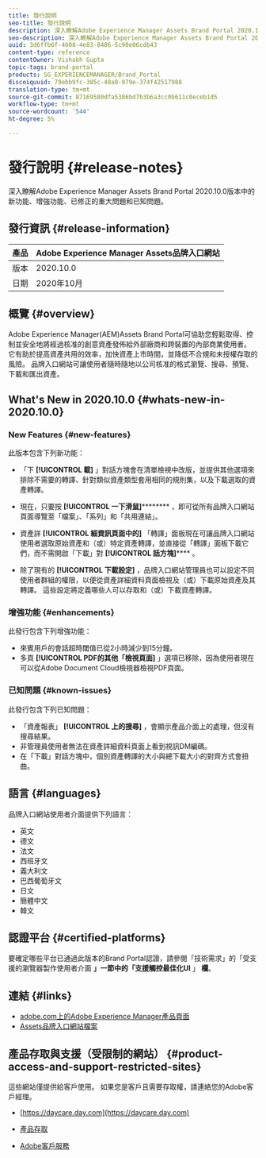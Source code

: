 ```yaml
---
title: 發行說明
seo-title: 發行說明
description: 深入瞭解Adobe Experience Manager Assets Brand Portal 2020.10.0版中的功能、增強功能、已修正的重大問題和已知問題。
seo-description: 深入瞭解Adobe Experience Manager Assets Brand Portal 2020.10.0版本中的增強功能、已修正的重大問題和已知問題。
uuid: 3d6ffb6f-4608-4e83-8486-5c90e06cdb43
content-type: reference
contentOwner: Vishabh Gupta
topic-tags: brand-portal
products: SG_EXPERIENCEMANAGER/Brand_Portal
discoiquuid: 79ebb9fc-385c-48a8-979e-374f42517988
translation-type: tm+mt
source-git-commit: 87169580dfa5386bd7b3b6a3cc0b611c0eceb1d5
workflow-type: tm+mt
source-wordcount: '544'
ht-degree: 5%

---
```



# 發行說明 {#release-notes}

深入瞭解Adobe Experience Manager Assets Brand Portal 2020.10.0版本中的新功能、增強功能、已修正的重大問題和已知問題。

## 發行資訊 {#release-information}

| 產品 | Adobe Experience Manager Assets品牌入口網站 |
|---|---|
| 版本 | 2020.10.0 |
| 日期 | 2020年10月 |

## 概覽 {#overview}

Adobe Experience Manager(AEM)Assets Brand Portal可協助您輕鬆取得、控制並安全地將經過核准的創意資產發佈給外部廠商和跨裝置的內部商業使用者。 它有助於提高資產共用的效率，加快資產上市時間，並降低不合規和未授權存取的風險。 品牌入口網站可讓使用者隨時隨地以公司核准的格式瀏覽、搜尋、預覽、下載和匯出資產。

## What&#39;s New in 2020.10.0 {#whats-new-in-2020.10.0}

### New Features {#new-features}

此版本包含下列新功能：

* 「下 **[!UICONTROL 載]** 」對話方塊會在清單檢視中改版，並提供其他選項來排除不需要的轉譯、針對類似資產類型套用相同的規則集，以及下載選取的資產轉譯。

<!--
* The new **[!UICONTROL Download]** dialog now appears with all the renditions of the selected assets or folders containing assets in a list view, wherein the Brand Portal users can apply same set of renditions for similar asset types and download the selected asset renditions. 
-->

* 現在，只要按 **[!UICONTROL 一下滑鼠]********** ，即可從所有品牌入口網站頁面導覽至「檔案」、「系列」和「共用連結」。

* 資產詳 **[!UICONTROL 細資訊頁面中的]** 「轉譯」面板現在可讓品牌入口網站使用者選取原始資產和（或）特定資產轉譯，並直接從「轉譯」面板下載它們，而不需開啟「下載」對 **[!UICONTROL 話方塊]****** 。

<!--
Brand Portal users can exclude specific renditions which are not required and directly download the original asset and its renditions from the **[!UICONTROL Renditions]** panel on the asset details page. 
-->

* 除了現有的 **[!UICONTROL 下載設定]** ，品牌入口網站管理員也可以設定不同使用者群組的權限，以便從資產詳細資料頁面檢視及（或）下載原始資產及其轉譯。 這些設定將定義哪些人可以存取和（或）下載資產轉譯。

### 增強功能 {#enhancements}

此發行包含下列增強功能：

* 來賓用戶的會話超時閾值已從2小時減少到15分鐘。
* 多頁 **[!UICONTROL PDF的其他「檢視頁面]** 」選項已移除，因為使用者現在可以從Adobe Document Cloud檢視器檢視PDF頁面。


<!--
### Critical Issues Fixed {#critical-issues-fixed}

This release includes fixes to the following critical issue:

* The users are not able to view the PDF pages if the PDF contains sub assets.
-->

### 已知問題 {#known-issues}

此發行包含下列已知問題：

* 「資產報表」 **[!UICONTROL 上的搜尋]** ，會顯示產品介面上的處理，但沒有搜尋結果。
* 非管理員使用者無法在資產詳細資料頁面上看到視訊DM編碼。
* 在「下載」對話方塊中，個別資產轉譯的大小與總下載大小的對齊方式會扭曲。



<!--
* Download Settings configuration to configure asset download from Brand Portal. Fast download, custom renditions, and system renditions are the available configurations. 
-->

<!--
* Document Viewer has been introduced to enhance the PDF viewing experience. New options are available for viewing the PDF files in Brand Portal.

* Advances in the asset download process which improves the Brand Portal user experience while [downloading assets from Brand Portal](brand-portal-download-assets.md). Brand Portal administrators can configure **[!UICONTROL Fast Download]**, **[!UICONTROL Custom Renditions]**, and **[!UICONTROL System Renditions]** from the **[!UICONTROL Download]** settings. 

For details, see [what's new in Brand Portal 6.4.7](whats-new.md). 

### Critical Issues Fixed {#critical-issues-fixed-647}

This release includes fixes to the following critical issues:

* The viewer users are not permitted to share link for collections but the option to share is visible to them on the product interface.

* The **[!UICONTROL Download]** button on the options bar does not list all the licensed assets of the selected folder.

* The search takes longer to show the results for certain keywords.

* The **[!UICONTROL Agree]** and **[!UICONTROL Disagree]** check boxes does not appear on bulk selection of licensed and unlicensed assets during download.

* Filter-based search shows processing on the product interface with no search result. 

* The assets do not download from share link if the shared folder contains numerous and large assets.


### Known Issues {#known-issues-647}

This release includes the following known issues:

* If multiple assets are selected, license text does not appear on clicking Terms and Conditions on the license agreement page during download using share link.   

-->

## 語言 {#languages}

品牌入口網站使用者介面提供下列語言：

* 英文
* 德文
* 法文
* 西班牙文
* 義大利文
* 巴西葡萄牙文
* 日文
* 簡體中文
* 韓文

## 認證平台 {#certified-platforms}

要確定哪些平台已通過此版本的Brand Portal認證，請參閱「技術需求」的「受支援的瀏覽器製作使用者介面 **」一節中的「支援觸控最佳化UI** 」 **欄**[](https://helpx.adobe.com/experience-manager/6-4/sites/deploying/using/technical-requirements.html)。

## 連結 {#links}

* [adobe.com上的Adobe Experience Manager產品頁面](http://www.adobe.com/in/marketing-cloud/experience-manager.html)
* [Assets品牌入口網站檔案](https://helpx.adobe.com/tw/experience-manager/brand-portal/user-guide.html)

## 產品存取與支援（受限制的網站） {#product-access-and-support-restricted-sites}

這些網站僅提供給客戶使用。 如果您是客戶且需要存取權，請連絡您的Adobe客戶經理。

* [https://daycare.day.com](https://daycare.day.com)

* [產品存取](https://login.marketing.adobe.com)

* [Adobe客戶服務](https://helpx.adobe.com/contact.html)
